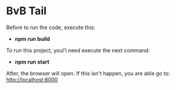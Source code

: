 # BvB Tail

Before to run the code, execute this:
- **npm run build**

To run this project, youl'l need execute the next command: 
- **npm run start**

After, the browser will open. If this isn't happen, you are able go to:
[http://localhost:8000](http://localhost:8000 "Local")
